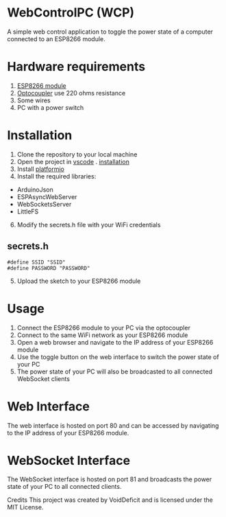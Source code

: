 # WebControlPC (WCP)
A simple web control application to toggle the power state of a computer connected to an ESP8266 module.

# Hardware requirements
1. [ESP8266 module](https://www.amazon.com/s?k=esp8266)
2. [Optocoupler](https://www.amazon.com/s?k=Optokoppler+PC817)
 use 220 ohms resistance
3. Some wires
4. PC with a power switch

# Installation
1. Clone the repository to your local machine
2. Open the project in [vscode](https://code.visualstudio.com/download) 
. [installation](https://www.youtube.com/watch?v=ft89u3hcb3c)
4. Install [platformio](https://www.youtube.com/watch?v=sm6QxJkWcSc)
5. Install the required libraries:
+ ArduinoJson
+ ESPAsyncWebServer
+ WebSocketsServer
+ LittleFS
6. Modify the secrets.h file with your WiFi credentials
## secrets.h
```
#define SSID "SSID"
#define PASSWORD "PASSWORD"
```
5. Upload the sketch to your ESP8266 module

# Usage
1. Connect the ESP8266 module to your PC via the optocoupler
2. Connect to the same WiFi network as your ESP8266 module
3. Open a web browser and navigate to the IP address of your ESP8266 module
4. Use the toggle button on the web interface to switch the power state of your PC
5. The power state of your PC will also be broadcasted to all connected WebSocket clients
# Web Interface
The web interface is hosted on port 80 and can be accessed by navigating to the IP address of your ESP8266 module.

# WebSocket Interface
The WebSocket interface is hosted on port 81 and broadcasts the power state of your PC to all connected clients.

Credits
This project was created by VoidDeficit and is licensed under the MIT License.
